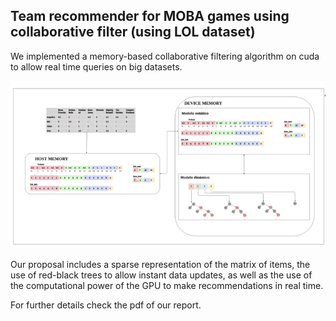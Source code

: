 ## Team recommender for MOBA games using collaborative filter (using LOL dataset)

We implemented a memory-based collaborative filtering algorithm on cuda to allow real time queries on big datasets.

![Alt Text](images/architecture.png)


Our proposal includes a sparse representation of the matrix of items, the use of red-black trees to allow instant data updates, as well as the use of the computational power of the GPU to make recommendations in real time.

For further details check the pdf of our report.